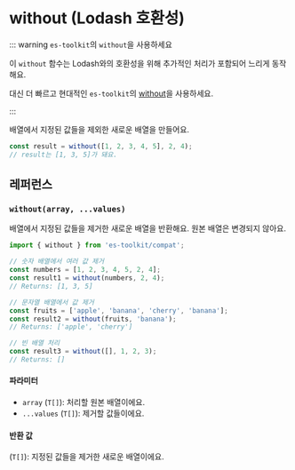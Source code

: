 # without (Lodash 호환성)

::: warning `es-toolkit`의 `without`을 사용하세요

이 `without` 함수는 Lodash와의 호환성을 위해 추가적인 처리가 포함되어 느리게 동작해요.

대신 더 빠르고 현대적인 `es-toolkit`의 [without](../../array/without.md)을 사용하세요.

:::

배열에서 지정된 값들을 제외한 새로운 배열을 만들어요.

```typescript
const result = without([1, 2, 3, 4, 5], 2, 4);
// result는 [1, 3, 5]가 돼요.
```

## 레퍼런스

### `without(array, ...values)`

배열에서 지정된 값들을 제거한 새로운 배열을 반환해요. 원본 배열은 변경되지 않아요.

```typescript
import { without } from 'es-toolkit/compat';

// 숫자 배열에서 여러 값 제거
const numbers = [1, 2, 3, 4, 5, 2, 4];
const result1 = without(numbers, 2, 4);
// Returns: [1, 3, 5]

// 문자열 배열에서 값 제거
const fruits = ['apple', 'banana', 'cherry', 'banana'];
const result2 = without(fruits, 'banana');
// Returns: ['apple', 'cherry']

// 빈 배열 처리
const result3 = without([], 1, 2, 3);
// Returns: []
```

#### 파라미터

- `array` (`T[]`): 처리할 원본 배열이에요.
- `...values` (`T[]`): 제거할 값들이에요.

#### 반환 값

(`T[]`): 지정된 값들을 제거한 새로운 배열이에요.

